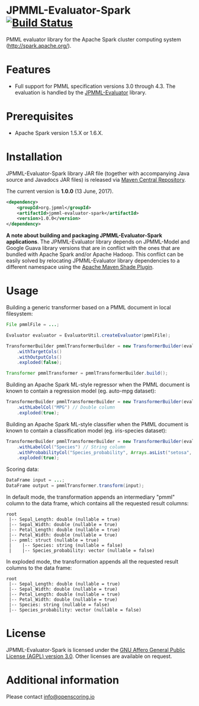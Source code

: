 JPMML-Evaluator-Spark [![Build Status](https://travis-ci.org/jpmml/jpmml-evaluator-spark.png?branch=master)](https://travis-ci.org/jpmml/jpmml-evaluator-spark)
===========

PMML evaluator library for the Apache Spark cluster computing system (http://spark.apache.org/).

# Features #

* Full support for PMML specification versions 3.0 through 4.3. The evaluation is handled by the [JPMML-Evaluator](https://github.com/jpmml/jpmml-evaluator) library.

# Prerequisites #

* Apache Spark version 1.5.X or 1.6.X.

# Installation #

JPMML-Evaluator-Spark library JAR file (together with accompanying Java source and Javadocs JAR files) is released via [Maven Central Repository](http://repo1.maven.org/maven2/org/jpmml/).

The current version is **1.0.0** (13 June, 2017).

```xml
<dependency>
	<groupId>org.jpmml</groupId>
	<artifactId>jpmml-evaluator-spark</artifactId>
	<version>1.0.0</version>
</dependency>
```

**A note about building and packaging JPMML-Evaluator-Spark applications**. The JPMML-Evaluator library depends on JPMML-Model and Google Guava library versions that are in conflict with the ones that are bundled with Apache Spark and/or Apache Hadoop. This conflict can be easily solved by relocating JPMML-Evaluator library dependencies to a different namespace using the [Apache Maven Shade Plugin](https://maven.apache.org/plugins/maven-shade-plugin/).

# Usage #

Building a generic transformer based on a PMML document in local filesystem:
```java
File pmmlFile = ...;

Evaluator evaluator = EvaluatorUtil.createEvaluator(pmmlFile);

TransformerBuilder pmmlTransformerBuilder = new TransformerBuilder(evaluator)
	.withTargetCols()
	.withOutputCols()
	.exploded(false);

Transformer pmmlTransformer = pmmlTransformerBuilder.build();
```

Building an Apache Spark ML-style regressor when the PMML document is known to contain a regression model (eg. auto-mpg dataset):
```java
TransformerBuilder pmmlTransformerBuilder = new TransformerBuilder(evaluator)
	.withLabelCol("MPG") // Double column
	.exploded(true);
```

Building an Apache Spark ML-style classifier when the PMML document is known to contain a classification model (eg. iris-species dataset):
```java
TransformerBuilder pmmlTransformerBuilder = new TransformerBuilder(evaluator)
	.withLabelCol("Species") // String column
	.withProbabilityCol("Species_probability", Arrays.asList("setosa", "versicolor", "virginica")) // Vector column
	.exploded(true);
```

Scoring data:
```java
DataFrame input = ...;
DataFrame output = pmmlTransformer.transform(input);
```

In default mode, the transformation appends an intermediary "pmml" column to the data frame, which contains all the requested result columns:
```
root
 |-- Sepal_Length: double (nullable = true)
 |-- Sepal_Width: double (nullable = true)
 |-- Petal_Length: double (nullable = true)
 |-- Petal_Width: double (nullable = true)
 |-- pmml: struct (nullable = true)
 |    |-- Species: string (nullable = false)
 |    |-- Species_probability: vector (nullable = false)
```

In exploded mode, the transformation appends all the requested result columns to the data frame:
```
root
 |-- Sepal_Length: double (nullable = true)
 |-- Sepal_Width: double (nullable = true)
 |-- Petal_Length: double (nullable = true)
 |-- Petal_Width: double (nullable = true)
 |-- Species: string (nullable = false)
 |-- Species_probability: vector (nullable = false)
```

# License #

JPMML-Evaluator-Spark is licensed under the [GNU Affero General Public License (AGPL) version 3.0](http://www.gnu.org/licenses/agpl-3.0.html). Other licenses are available on request.

# Additional information #

Please contact [info@openscoring.io](mailto:info@openscoring.io)
